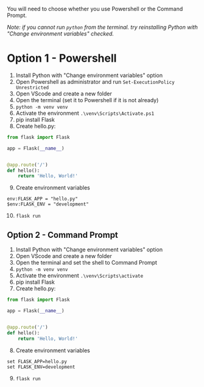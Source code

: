You will need to choose whether you use Powershell or the Command Prompt.

*Note: if you cannot run `python` from the terminal. try reinstalling Python with "Change environment variables" checked.*

# Option 1 - Powershell 

1. Install Python with "Change environment variables" option
2. Open Powershell as administrator and run `Set-ExecutionPolicy Unrestricted`
3. Open VScode and create a new folder
4. Open the terminal (set it to Powershell if it is not already)
5. `python -m venv venv`
6. Activate the environment `.\venv\Scripts\Activate.ps1`
7. pip install Flask
8. Create hello.py:

```python
from flask import Flask

app = Flask(__name__)


@app.route('/')
def hello():
    return 'Hello, World!'
```

9. Create environment variables

```
env:FLASK_APP = "hello.py"
$env:FLASK_ENV = "development"
```

10. `flask run`

## Option 2 - Command Prompt

1. Install Python with "Change environment variables" option
2. Open VScode and create a new folder
3. Open the terminal and set the shell to Command Prompt
4. `python -m venv venv`
5. Activate the environment `.\venv\Scripts\activate`
6. pip install Flask
7. Create hello.py:

```python
from flask import Flask

app = Flask(__name__)


@app.route('/')
def hello():
    return 'Hello, World!'
```

8. Create environment variables
```
set FLASK_APP=hello.py
set FLASK_ENV=development
```
9. `flask run`